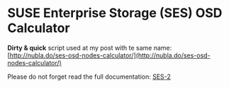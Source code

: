 # SUSE Enterprise Storage (SES) OSD Calculator

**Dirty & quick** script used at my post with te same name: [http://nubla.do/ses-osd-nodes-calculator/](http://nubla.do/ses-osd-nodes-calculator/)

Please do not forget read the full documentation: [SES-2](https://www.suse.com/documentation/ses-2/)
